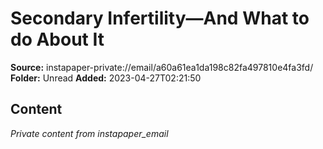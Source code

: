 # Secondary Infertility—And What to do About It

**Source:** instapaper-private://email/a60a61ea1da198c82fa497810e4fa3fd/
**Folder:** Unread
**Added:** 2023-04-27T02:21:50




## Content
*Private content from instapaper_email*
